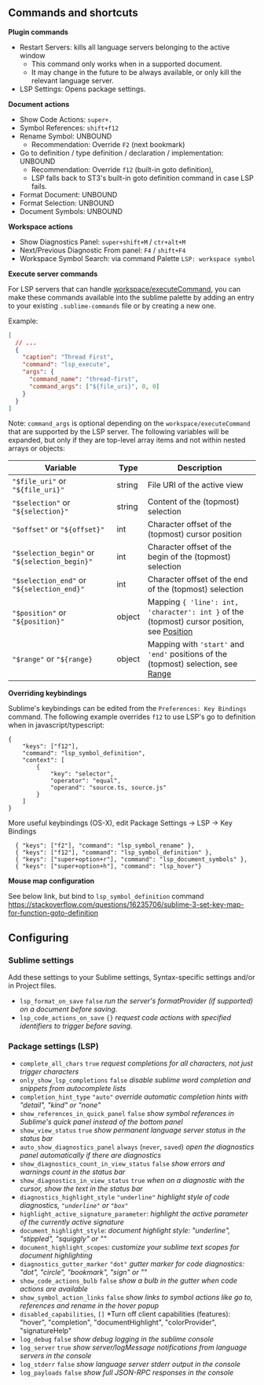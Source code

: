 
## Commands and shortcuts

**Plugin commands**

* Restart Servers: kills all language servers belonging to the active window
    * This command only works when in a supported document.
    * It may change in the future to be always available, or only kill the relevant language server.
* LSP Settings: Opens package settings.

**Document actions**

* Show Code Actions: `super+.`
* Symbol References: `shift+f12`
* Rename Symbol: UNBOUND
    * Recommendation: Override `F2` (next bookmark)
* Go to definition / type definition / declaration / implementation: UNBOUND
    * Recommendation: Override `f12` (built-in goto definition),
    * LSP falls back to ST3's built-in goto definition command in case LSP fails.
* Format Document: UNBOUND
* Format Selection: UNBOUND
* Document Symbols: UNBOUND

**Workspace actions**

* Show Diagnostics Panel: `super+shift+M` / `ctr+alt+M`
* Next/Previous Diagnostic From panel: `F4` / `shift+F4`
* Workspace Symbol Search: via command Palette `LSP: workspace symbol`

**Execute server commands**

For LSP servers that can handle [workspace/executeCommand](https://microsoft.github.io/language-server-protocol/specification#workspace_executeCommand), you can make these commands available into the sublime palette by adding an entry to your existing `.sublime-commands` file or by creating a new one.

Example:

```json
[
  // ...
  {
    "caption": "Thread First",
    "command": "lsp_execute",
    "args": { 
      "command_name": "thread-first",
      "command_args": ["${file_uri}", 0, 0]
    }
  }
]
```
Note: `command_args` is optional depending on the `workspace/executeCommand` that are supported by the LSP server.
The following variables will be expanded, but only if they are top-level array items and not within nested arrays or objects:

| Variable | Type | Description |
| -------- | ---- | ----------- |
| `"$file_uri"` or `"${file_uri}"` | string | File URI of the active view |
| `"$selection"` or `"${selection}"` | string | Content of the (topmost) selection |
| `"$offset"` or `"${offset}"` | int | Character offset of the (topmost) cursor position |
| `"$selection_begin"` or `"${selection_begin}"` | int | Character offset of the begin of the (topmost) selection |
| `"$selection_end"` or `"${selection_end}"` | int | Character offset of the end of the (topmost) selection |
| `"$position"` or `"${position}"` | object | Mapping `{ 'line': int, 'character': int }` of the (topmost) cursor position, see [Position](https://microsoft.github.io/language-server-protocol/specifications/specification-current/#position) |
| `"$range"` or `"${range}` | object | Mapping with `'start'` and `'end'` positions of the (topmost) selection, see [Range](https://microsoft.github.io/language-server-protocol/specifications/specification-current/#range) |

**Overriding keybindings**

Sublime's keybindings can be edited from the `Preferences: Key Bindings` command.
The following example overrides `f12` to use LSP's go to definition when in javascript/typescript:

```
{
	"keys": ["f12"],
	"command": "lsp_symbol_definition",
	"context": [
		{
			"key": "selector",
			"operator": "equal",
			"operand": "source.ts, source.js"
		}
	]
}
```

More useful keybindings (OS-X), edit Package Settings -> LSP -> Key Bindings
```
  { "keys": ["f2"], "command": "lsp_symbol_rename" },
  { "keys": ["f12"], "command": "lsp_symbol_definition" },
  { "keys": ["super+option+r"], "command": "lsp_document_symbols" },
  { "keys": ["super+option+h"], "command": "lsp_hover"}
```

**Mouse map configuration**

See below link, but bind to `lsp_symbol_definition` command
https://stackoverflow.com/questions/16235706/sublime-3-set-key-map-for-function-goto-definition


## Configuring

### Sublime settings

Add these settings to your Sublime settings, Syntax-specific settings and/or in Project files.

* `lsp_format_on_save` `false` *run the server's formatProvider (if supported) on a document before saving.*
* `lsp_code_actions_on_save` `{}` *request code actions with specified identifiers to trigger before saving.*

### Package settings (LSP)

* `complete_all_chars` `true` *request completions for all characters, not just trigger characters*
* `only_show_lsp_completions` `false` *disable sublime word completion and snippets from autocomplete lists*
* `completion_hint_type` `"auto"` *override automatic completion hints with "detail", "kind" or "none"*
* `show_references_in_quick_panel` `false` *show symbol references in Sublime's quick panel instead of the bottom panel*
* `show_view_status` `true` *show permanent language server status in the status bar*
* `auto_show_diagnostics_panel` `always` (`never`, `saved`) *open the diagnostics panel automatically if there are diagnostics*
* `show_diagnostics_count_in_view_status` `false` *show errors and warnings count in the status bar*
* `show_diagnostics_in_view_status` `true` *when on a diagnostic with the cursor, show the text in the status bar*
* `diagnostics_highlight_style` `"underline"` *highlight style of code diagnostics, `"underline"` or `"box"`*
* `highlight_active_signature_parameter`: *highlight the active parameter of the currently active signature*
* `document_highlight_style`: *document highlight style: "underline", "stippled", "squiggly" or ""*
* `document_highlight_scopes`: *customize your sublime text scopes for document highlighting*
* `diagnostics_gutter_marker` `"dot"` *gutter marker for code diagnostics: "dot", "circle", "bookmark", "sign" or ""*
* `show_code_actions_bulb` `false` *show a bulb in the gutter when code actions are available*
* `show_symbol_action_links` `false` *show links to symbol actions like go to, references and rename in the hover popup*
* `disabled_capabilities`, `[]` *Turn off client capabilities (features): "hover", "completion", "documentHighlight", "colorProvider", "signatureHelp"
* `log_debug` `false` *show debug logging in the sublime console*
* `log_server` `true` *show server/logMessage notifications from language servers in the console*
* `log_stderr` `false` *show language server stderr output in the console*
* `log_payloads` `false` *show full JSON-RPC responses in the console*




